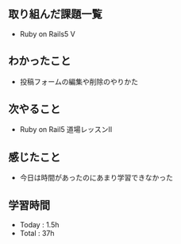 ## 取り組んだ課題一覧
- Ruby on Rails5 Ⅴ
## わかったこと
  - 投稿フォームの編集や削除のやりかた
## 次やること
  - Ruby on Rail5 道場レッスンⅡ
## 感じたこと
  - 今日は時間があったのにあまり学習できなかった
## 学習時間
  - Today : 1.5h
  - Total : 37h
